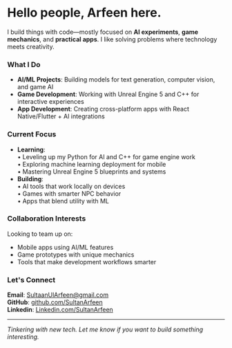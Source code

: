 # Hello people, Arfeen here. 

I build things with code—mostly focused on **AI experiments**, **game mechanics**, and **practical apps**. I like solving problems where technology meets creativity.  

### What I Do  
- **AI/ML Projects**: Building models for text generation, computer vision, and game AI  
- **Game Development**: Working with Unreal Engine 5 and C++ for interactive experiences  
- **App Development**: Creating cross-platform apps with React Native/Flutter + AI integrations  

### Current Focus  
- **Learning**:  
  • Leveling up my Python for AI and C++ for game engine work  
  • Exploring machine learning deployment for mobile  
  • Mastering Unreal Engine 5 blueprints and systems  
- **Building**:  
  • AI tools that work locally on devices  
  • Games with smarter NPC behavior  
  • Apps that blend utility with ML  

### Collaboration Interests  
Looking to team up on:  
- Mobile apps using AI/ML features  
- Game prototypes with unique mechanics  
- Tools that make development workflows smarter  

### Let's Connect  
**Email**: [SultaanUlArfeen@gmail.com](mailto:SultaanUlArfeen@gmail.com)  
**GitHub**: [github.com/SultanArfeen](https://github.com/SultanArfeen)  
**Linkedin**: [Linkedin.com/SultanArfeen](https://www.linkedin.com/in/sultan-arfeen-560a24353/)

---  
*Tinkering with new tech. Let me know if you want to build something interesting.*  
